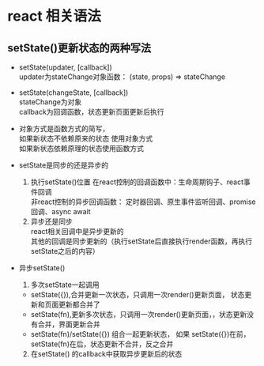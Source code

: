 # react 相关语法

## setState()更新状态的两种写法
  - setState(updater, [callback])  
    updater为stateChange对象函数： 
    (state, props) => stateChange
  - setState(changeState, [callback])  
    stateChange为对象  
    callback为回调函数，状态更新页面更新后执行

  - 对象方式是函数方式的简写，  
    如果新状态不依赖原来的状态 使用对象方式  
    如果新状态依赖原理的状态使用函数方式  

  - setState是同步的还是异步的
    1. 执行setState()位置
        在react控制的回调函数中：生命周期钩子、react事件回调  
        非react控制的异步回调函数： 定时器回调、原生事件监听回调、promise回调、async await  
    2. 异步还是同步  
        react相关回调中是异步更新的  
        其他的回调是同步更新的（执行setState后直接执行render函数，再执行setState之后的内容）  

  - 异步setState()  
    1. 多次setState一起调用  
      - setState({}),合并更新一次状态，只调用一次render()更新页面， 状态更新和页面更新都合并了  
      - setState(fn),更新多次状态，只调用一次render()更新页面，，状态更新没有合并，界面更新合并  
      - setState(fn)/setState({}) 组合一起更新状态，
        如果 setState({})在前，setState(fn)在后，状态更新不合并，反之合并
    2. 在setState() 的callback中获取异步更新后的状态